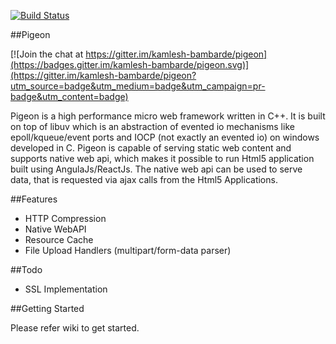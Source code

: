 [![Build Status](https://travis-ci.org/kamlesh-bambarde/pigeon.svg?branch=master)](https://travis-ci.org/kamlesh-bambarde/pigeon)

##Pigeon

[![Join the chat at https://gitter.im/kamlesh-bambarde/pigeon](https://badges.gitter.im/kamlesh-bambarde/pigeon.svg)](https://gitter.im/kamlesh-bambarde/pigeon?utm_source=badge&utm_medium=badge&utm_campaign=pr-badge&utm_content=badge)

Pigeon is a high performance micro web framework written in C++. It is built on top of libuv which is an abstraction of evented io mechanisms like epoll/kqueue/event ports and IOCP (not exactly an evented io) on windows developed in C.
Pigeon is capable of serving static web content and supports native web api, which makes it possible to run Html5 application built using AngulaJs/ReactJs. The native web api can be used to serve data, that is requested via ajax calls from the Html5 Applications.

##Features

- HTTP Compression
- Native WebAPI
- Resource Cache
- File Upload Handlers (multipart/form-data parser)

##Todo
- SSL Implementation

##Getting Started

Please refer wiki to get started.

